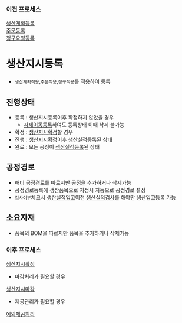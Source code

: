 ### 이전 프로세스

[생산계획등록](./생산계획등록#생산계획등록)<br>
[주문등록](./주문등록#주문등록)<br>
[청구요청등록](./../구매자재관리/청구요청등록#청구요청등록)

# 생산지시등록

- `생산계획적용`,`주문적용`,`청구적용`를 적용하여 등록

## 진행상태

- 등록 : 생산지시등록이후 확정하지 않았을 경우
  - [자재이동등록](./자재이동등록#자재이동등록)하여도 등록상태 이때 삭제 불가능
- 확정 : [생산지시확정](./생산지시확정#생산지시확정)할 경우
- 진행 : [생산지시확정](./생산지시확정#생산지시확정)이후 [생산실적등록](./생산실적등록#생산실적등록)된 상태
- 완료 : 모든 공정이 [생산실적등록](./생산실적등록#생산실적등록)된 상태

## 공정경로

- 해더 공정경로를 따르지만 공정을 추가하거나 삭제가능
- 공정경로등록에 생산품목으로 지정시 자동으로 공정경로 설정
- `검사여부`체크시 [생산실적입고](./생산실적입고#생산실적입고)이전 [생산실적검사](./생산실적검사#생산실적검사)를 해야만 생산입고등록 가능

## 소요자재

- 품목의 BOM을 따르지만 품목을 추가하거나 삭제가능

### 이후 프로세스

[생산지시확정](./생산지시확정#생산지시확정)

- 마감처리가 필요할 경우

[생산지시마감](./생산지시마감#생산지시마감)

- 제공관리가 필요할 경우

[예외제공처리](./예외제공처리#예외제공처리)
